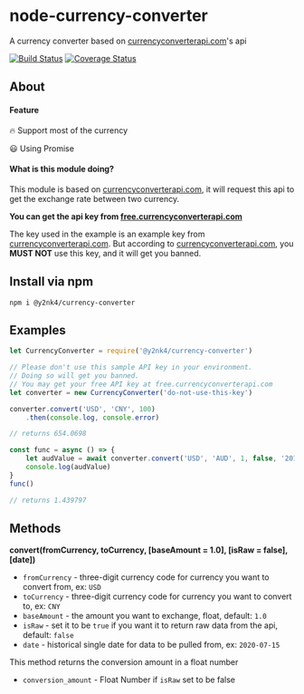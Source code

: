 # node-currency-converter
A currency converter based on [currencyconverterapi.com](http://currencyconverterapi.com)'s api

[![Build Status](https://travis-ci.com/Y2Nk4/node-currency-converter.svg?branch=master)](https://travis-ci.com/Y2Nk4/node-currency-converter)
[![Coverage Status](https://coveralls.io/repos/github/Y2Nk4/node-currency-converter/badge.svg?branch=master)](https://coveralls.io/github/Y2Nk4/node-currency-converter?branch=master)

## About
#### Feature
:fire: Support most of the currency

:smiley: Using Promise
#### What is this module doing?
This module is based on [currencyconverterapi.com](http://currencyconverterapi.com), it will request this api to get the exchange rate between two currency.

**You can get the api key from [free.currencyconverterapi.com](https://free.currencyconverterapi.com/)**

The key used in the example is an example key from [currencyconverterapi.com](http://currencyconverterapi.com). But according to [currencyconverterapi.com](http://currencyconverterapi.com), you **MUST NOT** use this key, and it will get you banned.

## Install via npm
```
npm i @y2nk4/currency-converter
```

## Examples
```javascript
let CurrencyConverter = require('@y2nk4/currency-converter')

// Please don't use this sample API key in your environment. 
// Doing so will get you banned.
// You may get your free API key at free.currencyconverterapi.com
let converter = new CurrencyConverter('do-not-use-this-key')

converter.convert('USD', 'CNY', 100)
    .then(console.log, console.error)

// returns 654.0698
```
```javascript
const func = async () => {
    let audValue = await converter.convert('USD', 'AUD', 1, false, '2019-12-26')
    console.log(audValue)
}
func()

// returns 1.439797
```

## Methods

**convert(fromCurrency, toCurrency, [baseAmount = 1.0], [isRaw = false], [date])**
 - `fromCurrency` - three-digit currency code for currency you want to convert from, ex: `USD`
 - `toCurrency` - three-digit currency code for currency you want to convert to, ex: `CNY`
 - `baseAmount` - the amount you want to exchange, float, default: `1.0`
 - `isRaw` - set it to be `true` if you want it to return raw data from the api, default: `false`
 - `date` - historical single date for data to be pulled from, ex: `2020-07-15`
 
This method returns the conversion amount in a float number
 - `conversion_amount` - Float Number if `isRaw` set to be false
